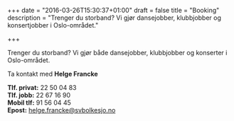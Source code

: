+++
date = "2016-03-26T15:30:37+01:00"
draft = false
title = "Booking"
description = "Trenger du storband? Vi gjør dansejobber, klubbjobber og konsertjobber i Oslo-området."

+++

Trenger du storband? Vi gjør både dansejobber, klubbjobber og konserter i Oslo-området.

Ta kontakt med **Helge Francke**

**Tlf. privat:** 22 50 04 83<br>
**Tlf. jobb:** 22 67 16 90<br>
**Mobil tlf:** 91 56 04 45<br>
**Epost:** <a href="mailto:helge.francke@svbolkesjo.no">helge.francke@svbolkesjo.no</a>

